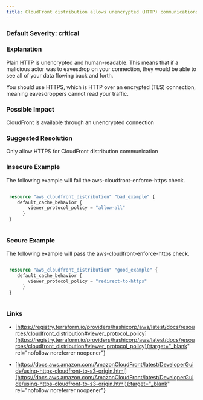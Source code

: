 ```yaml
---
title: CloudFront distribution allows unencrypted (HTTP) communications.
---
```


### Default Severity: <span class="severity critical">critical</span>

### Explanation

Plain HTTP is unencrypted and human-readable. This means that if a malicious actor was to eavesdrop on your connection, they would be able to see all of your data flowing back and forth.

You should use HTTPS, which is HTTP over an encrypted (TLS) connection, meaning eavesdroppers cannot read your traffic.

### Possible Impact
CloudFront is available through an unencrypted connection

### Suggested Resolution
Only allow HTTPS for CloudFront distribution communication


### Insecure Example

The following example will fail the aws-cloudfront-enforce-https check.
```terraform

 resource "aws_cloudfront_distribution" "bad_example" {
 	default_cache_behavior {
 	    viewer_protocol_policy = "allow-all"
 	  }
 }
 
```



### Secure Example

The following example will pass the aws-cloudfront-enforce-https check.
```terraform

 resource "aws_cloudfront_distribution" "good_example" {
 	default_cache_behavior {
 	    viewer_protocol_policy = "redirect-to-https"
 	  }
 }
 
```



### Links


- [https://registry.terraform.io/providers/hashicorp/aws/latest/docs/resources/cloudfront_distribution#viewer_protocol_policy](https://registry.terraform.io/providers/hashicorp/aws/latest/docs/resources/cloudfront_distribution#viewer_protocol_policy){:target="_blank" rel="nofollow noreferrer noopener"}

- [https://docs.aws.amazon.com/AmazonCloudFront/latest/DeveloperGuide/using-https-cloudfront-to-s3-origin.html](https://docs.aws.amazon.com/AmazonCloudFront/latest/DeveloperGuide/using-https-cloudfront-to-s3-origin.html){:target="_blank" rel="nofollow noreferrer noopener"}



